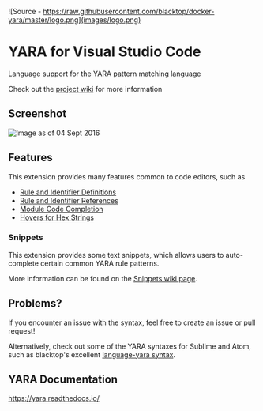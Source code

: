 ![Source - https://raw.githubusercontent.com/blacktop/docker-yara/master/logo.png](images/logo.png)

# YARA for Visual Studio Code
Language support for the YARA pattern matching language

Check out the [project wiki](https://github.com/infosec-intern/vscode-yara/wiki) for more information

## Screenshot
![Image as of 04 Sept 2016](images/04092016.PNG)

## Features
This extension provides many features common to code editors, such as

* [Rule and Identifier Definitions](https://github.com/infosec-intern/vscode-yara/wiki/Features#definitions)
* [Rule and Identifier References](https://github.com/infosec-intern/vscode-yara/wiki/Features#references)
* [Module Code Completion](https://github.com/infosec-intern/vscode-yara/wiki/Features#code-completion)
* [Hovers for Hex Strings](https://github.com/infosec-intern/vscode-yara/wiki/Features#hovers)

### Snippets
This extension provides some text snippets, which allows users to auto-complete certain common YARA rule patterns.

More information can be found on the [Snippets wiki page](https://github.com/infosec-intern/vscode-yara/wiki/Snippets).

## Problems?
If you encounter an issue with the syntax, feel free to create an issue or pull request!

Alternatively, check out some of the YARA syntaxes for Sublime and Atom, such as blacktop's excellent [language-yara syntax](https://github.com/blacktop/language-yara).

## YARA Documentation
https://yara.readthedocs.io/
